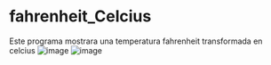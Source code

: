 # fahrenheit_Celcius
Este programa mostrara una temperatura fahrenheit transformada en celcius
![image](https://github.com/user-attachments/assets/d7c847df-64c3-4008-843e-83f26d934c47)
![image](https://github.com/user-attachments/assets/e93c4995-f80e-4b86-8c48-f74e0d7f8304)
